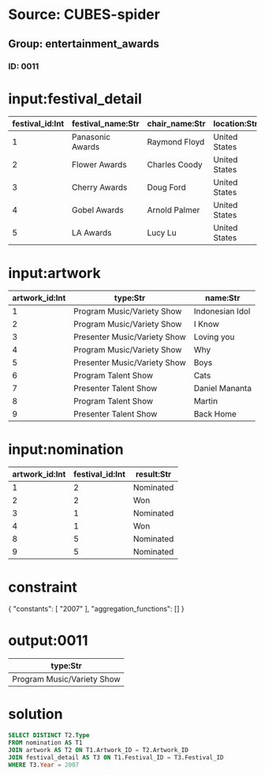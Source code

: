 # Source: CUBES-spider
## Group: entertainment_awards
### ID: 0011

# input:festival_detail

| festival_id:Int | festival_name:Str | chair_name:Str | location:Str | year:Int | num_of_audience:Int |
|---|---|---|---|---|---|
| 1 | Panasonic Awards | Raymond Floyd | United States | 2006 | 152 |
| 2 | Flower Awards | Charles Coody | United States | 2007 | 155 |
| 3 | Cherry Awards | Doug Ford | United States | 2007 | 160 |
| 4 | Gobel Awards | Arnold Palmer | United States | 2008 | 160 |
| 5 | LA Awards | Lucy Lu | United States | 2010 | 161 |

# input:artwork

| artwork_id:Int | type:Str | name:Str |
|---|---|---|
| 1 | Program Music/Variety Show | Indonesian Idol |
| 2 | Program Music/Variety Show | I Know |
| 3 | Presenter Music/Variety Show | Loving you |
| 4 | Program Music/Variety Show | Why |
| 5 | Presenter Music/Variety Show | Boys |
| 6 | Program Talent Show | Cats |
| 7 | Presenter Talent Show | Daniel Mananta |
| 8 | Program Talent Show | Martin |
| 9 | Presenter Talent Show | Back Home |

# input:nomination

| artwork_id:Int | festival_id:Int | result:Str |
|---|---|---|
| 1 | 2 | Nominated |
| 2 | 2 | Won |
| 3 | 1 | Nominated |
| 4 | 1 | Won |
| 8 | 5 | Nominated |
| 9 | 5 | Nominated |

# constraint

{
  "constants": [
    "2007"
  ],
  "aggregation_functions": []
}

# output:0011

| type:Str |
|---|
| Program Music/Variety Show |

# solution

```sql
SELECT DISTINCT T2.Type
FROM nomination AS T1
JOIN artwork AS T2 ON T1.Artwork_ID = T2.Artwork_ID
JOIN festival_detail AS T3 ON T1.Festival_ID = T3.Festival_ID
WHERE T3.Year = 2007
```
